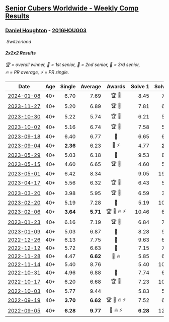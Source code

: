 <style>table {white-space: nowrap;}</style>
<link rel="stylesheet" type="text/css" href="/scw-comp/css/flags.css" />

## [Senior Cubers Worldwide - Weekly Comp Results](/scw-comp/results/)
### [Daniel Houghton](README.md) - [2016HOUG03](https://www.worldcubeassociation.org/persons/2016HOUG03?event=222)

<i class="flag flag-CH" />&nbsp;Switzerland

#### 2x2x2 Results

<span style="white-space: nowrap;">🏆 = overall winner</span>, <span style="white-space: nowrap;">🥇 = 1st senior</span>, <span style="white-space: nowrap;">🥈 = 2nd senior</span>, <span style="white-space: nowrap;">🥉 = 3rd senior</span>, <span style="white-space: nowrap;">🔥 = PR average</span>, <span style="white-space: nowrap;">⚡ = PR single</span>.

| Date | Age | Single | Average | Awards | Solve 1 | Solve 2 | Solve 3 | Solve 4 | Solve 5 | Video |
| :--: | :--: | --: | --: | :--: | --: | --: | --: | --: | --: | :-- |
| [2024-01-08](../../results/2024-01-08/222.md) | 40+ | 6.70 | 7.69 | 🏆 🥇 | 8.45 | 7.68 | 6.70 | 6.94 | 8.69 | [Desktop](https://www.facebook.com/events/1278843609453417/permalink/1285671305437314) / [Mobile](https://m.facebook.com/events/1278843609453417?view=permalink&id=1285671305437314) |
| [2023-11-27](../../results/2023-11-27/222.md) | 40+ | 5.20 | 6.89 | 🏆 🥇 | 7.81 | 6.32 | 6.53 | 5.20 | 8.55 | [Desktop](https://www.facebook.com/events/872715707643227/permalink/879955903585874) / [Mobile](https://m.facebook.com/events/872715707643227?view=permalink&id=879955903585874) |
| [2023-10-30](../../results/2023-10-30/222.md) | 40+ | 5.22 | 5.74 | 🏆 🥇 | 6.21 | 5.42 | 5.22 | 5.59 | 6.32 | [Desktop](https://www.facebook.com/events/1074911313795532/permalink/1080572109896119) / [Mobile](https://m.facebook.com/events/1074911313795532?view=permalink&id=1080572109896119) |
| [2023-10-02](../../results/2023-10-02/222.md) | 40+ | 5.16 | 6.74 | 🏆 🥇 | 7.58 | 5.56 | 5.16 | 7.07 | 8.34 | [Desktop](https://www.facebook.com/events/1518773368939011/permalink/1525793478237000) / [Mobile](https://m.facebook.com/events/1518773368939011?view=permalink&id=1525793478237000) |
| [2023-09-18](../../results/2023-09-18/222.md) | 40+ | 6.40 | 6.77 | 🥈 | 6.65 | 6.85 | 7.18 | 6.82 | 6.40 | [Desktop](https://www.facebook.com/events/1636211493537200/permalink/1642662546225428) / [Mobile](https://m.facebook.com/events/1636211493537200?view=permalink&id=1642662546225428) |
| [2023-09-04](../../results/2023-09-04/222.md) | 40+ | **2.36** | 6.23 | 🥈 ⚡ | 4.77 | **2.36** | 7.73 | 7.10 | 6.83 | [Desktop](https://www.facebook.com/events/190773964023185/permalink/198745966559318) / [Mobile](https://m.facebook.com/events/190773964023185?view=permalink&id=198745966559318) |
| [2023-05-29](../../results/2023-05-29/222.md) | 40+ | 5.03 | 6.18 | 🥇 | 9.53 | 8.00 | 5.36 | 5.03 | 5.17 | [Desktop](https://www.facebook.com/events/199553879662923/permalink/206036625681315) / [Mobile](https://m.facebook.com/events/199553879662923?view=permalink&id=206036625681315) |
| [2023-05-15](../../results/2023-05-15/222.md) | 40+ | 4.60 | 6.65 | 🏆 🥇 | 4.60 | 5.91 | DNF | 7.02 | 7.01 | [Desktop](https://www.facebook.com/events/943848890264789/permalink/949373119712366) / [Mobile](https://m.facebook.com/events/943848890264789?view=permalink&id=949373119712366) |
| [2023-05-01](../../results/2023-05-01/222.md) | 40+ | 6.42 | 8.34 |  | 9.05 | 19.02 | 7.38 | 6.42 | 8.60 | [Desktop](https://www.facebook.com/events/751816416413742/permalink/757735055821878) / [Mobile](https://m.facebook.com/events/751816416413742?view=permalink&id=757735055821878) |
| [2023-04-17](../../results/2023-04-17/222.md) | 40+ | 5.56 | 6.32 | 🏆 🥇 | 6.43 | 5.56 | 6.29 | 9.08 | 6.25 | [Desktop](https://www.facebook.com/events/786804792820217/permalink/793399758827387) / [Mobile](https://m.facebook.com/events/786804792820217?view=permalink&id=793399758827387) |
| [2023-03-20](../../results/2023-03-20/222.md) | 40+ | 3.98 | 5.95 | 🏆 🥇 | 6.59 | 3.98 | 5.55 | 6.25 | 6.04 | [Desktop](https://www.facebook.com/events/241366535002371/permalink/245531534585871) / [Mobile](https://m.facebook.com/events/241366535002371?view=permalink&id=245531534585871) |
| [2023-02-20](../../results/2023-02-20/222.md) | 40+ | 5.19 | 7.28 | 🥈 | 5.19 | 10.31 | 6.92 | 5.72 | 9.20 | [Desktop](https://www.facebook.com/events/569225115154363/permalink/574369101306631) / [Mobile](https://m.facebook.com/events/569225115154363?view=permalink&id=574369101306631) |
| [2023-02-06](../../results/2023-02-06/222.md) | 40+ | **3.64** | **5.71** | 🏆 🥇 🔥 ⚡ | 10.46 | 6.13 | 4.44 | **3.64** | 6.55 | [Desktop](https://www.facebook.com/events/592410912725072/permalink/596115882354575) / [Mobile](https://m.facebook.com/events/592410912725072?view=permalink&id=596115882354575) |
| [2023-01-23](../../results/2023-01-23/222.md) | 40+ | 6.16 | 7.19 | 🏆 🥇 | 6.84 | 7.98 | 6.16 | 9.78 | 6.74 | [Desktop](https://www.facebook.com/events/492735749600024/permalink/497209929152606) / [Mobile](https://m.facebook.com/events/492735749600024?view=permalink&id=497209929152606) |
| [2023-01-09](../../results/2023-01-09/222.md) | 40+ | 5.03 | 6.87 | 🥇 | 8.28 | 9.27 | 6.06 | 6.26 | 5.03 | [Desktop](https://www.facebook.com/events/4054783058080417/permalink/4067666840125372) / [Mobile](https://m.facebook.com/events/4054783058080417?view=permalink&id=4067666840125372) |
| [2022-12-26](../../results/2022-12-26/222.md) | 40+ | 6.13 | 7.75 | 🥈 | 9.63 | 6.80 | 10.28 | 6.82 | 6.13 | [Desktop](https://www.facebook.com/events/563573978559176/permalink/570597057856868) / [Mobile](https://m.facebook.com/events/563573978559176?view=permalink&id=570597057856868) |
| [2022-12-12](../../results/2022-12-12/222.md) | 40+ | 5.72 | 6.63 | 🥇 | 7.15 | 7.08 | 6.25 | 5.72 | 6.56 | [Desktop](https://www.facebook.com/events/1541409726309933/permalink/1563256597458579) / [Mobile](https://m.facebook.com/events/1541409726309933?view=permalink&id=1563256597458579) |
| [2022-11-28](../../results/2022-11-28/222.md) | 40+ | 4.47 | **6.62** | 🥇 🔥 | 5.85 | 6.76 | 7.64 | 7.26 | 4.47 | [Desktop](https://www.facebook.com/events/1541409726309933/permalink/1549821992135373) / [Mobile](https://m.facebook.com/events/1541409726309933?view=permalink&id=1549821992135373) |
| [2022-11-14](../../results/2022-11-14/222.md) | 40+ | 5.40 | 8.76 |  | 5.40 | 10.20 | 7.86 | 8.23 | 13.41 | [Desktop](https://www.facebook.com/events/5802707333170226/permalink/5836832399757719) / [Mobile](https://m.facebook.com/events/5802707333170226?view=permalink&id=5836832399757719) |
| [2022-10-31](../../results/2022-10-31/222.md) | 40+ | 4.96 | 6.88 | 🥇 | 7.74 | 6.44 | 8.85 | 6.45 | 4.96 | [Desktop](https://www.facebook.com/events/536496438309051/permalink/545852090706819) / [Mobile](https://m.facebook.com/events/536496438309051?view=permalink&id=545852090706819) |
| [2022-10-17](../../results/2022-10-17/222.md) | 40+ | 6.20 | 6.68 | 🏆 🥇 | 7.23 | 10.11 | 6.52 | 6.20 | 6.29 | [Desktop](https://www.facebook.com/events/3406415112938858/permalink/3410335962546773) / [Mobile](https://m.facebook.com/events/3406415112938858?view=permalink&id=3410335962546773) |
| [2022-10-03](../../results/2022-10-03/222.md) | 40+ | 5.77 | 9.44 |  | 5.83 | 5.77 | 13.62 | 14.17 | 8.86 | [Desktop](https://www.facebook.com/events/1113163972925182/permalink/1123216015253311) / [Mobile](https://m.facebook.com/events/1113163972925182?view=permalink&id=1123216015253311) |
| [2022-09-19](../../results/2022-09-19/222.md) | 40+ | **3.70** | **6.62** | 🏆 🥇 🔥 ⚡ | 7.52 | 6.53 | **3.70** | 8.71 | 5.82 | [Desktop](https://www.facebook.com/events/400132442274991/permalink/407229801565255) / [Mobile](https://m.facebook.com/events/400132442274991?view=permalink&id=407229801565255) |
| [2022-09-05](../../results/2022-09-05/222.md) | 40+ | **6.28** | **9.77** | 🥈 🔥 ⚡ | **6.28** | 12.68 | 15.30 | 8.33 | 8.29 | [Desktop](https://www.facebook.com/events/865213714460720/permalink/872710310377727) / [Mobile](https://m.facebook.com/events/865213714460720?view=permalink&id=872710310377727) |


<!-- Global site tag (gtag.js) - Google Analytics -->
<script async src="https://www.googletagmanager.com/gtag/js?id=UA-86348435-3"></script>
<script>window.dataLayer = window.dataLayer || []; function gtag() {dataLayer.push(arguments);} gtag('js', new Date()); gtag('config', 'UA-86348435-3');</script>
